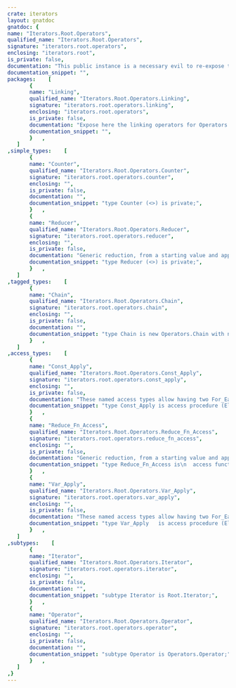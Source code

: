 ```yaml
---
crate: iterators
layout: gnatdoc
gnatdoc: {
name: "Iterators.Root.Operators",
qualified_name: "Iterators.Root.Operators",
signature: "iterators.root.operators",
enclosing: "iterators.root",
is_private: false,
documentation: "This public instance is a necessary evil to re-expose type-changing\noperators here:",
documentation_snippet: "",
packages:    [
       {
       name: "Linking",
       qualified_name: "Iterators.Root.Operators.Linking",
       signature: "iterators.root.operators.linking",
       enclosing: "iterators.root.operators",
       is_private: false,
       documentation: "Expose here the linking operators for Operators and Reducers. This is\nan \"use\"-intended package.",
       documentation_snippet: "",
       }   ,
   ]
,simple_types:    [
       {
       name: "Counter",
       qualified_name: "Iterators.Root.Operators.Counter",
       signature: "iterators.root.operators.counter",
       enclosing: "",
       is_private: false,
       documentation: "",
       documentation_snippet: "type Counter (<>) is private;",
       }   ,
       {
       name: "Reducer",
       qualified_name: "Iterators.Root.Operators.Reducer",
       signature: "iterators.root.operators.reducer",
       enclosing: "",
       is_private: false,
       documentation: "Generic reduction, from a starting value and applying Reduce_Fn to each\nincoming element.",
       documentation_snippet: "type Reducer (<>) is private;",
       }   ,
   ]
,tagged_types:    [
       {
       name: "Chain",
       qualified_name: "Iterators.Root.Operators.Chain",
       signature: "iterators.root.operators.chain",
       enclosing: "",
       is_private: false,
       documentation: "",
       documentation_snippet: "type Chain is new Operators.Chain with null record;",
       }   ,
   ]
,access_types:    [
       {
       name: "Const_Apply",
       qualified_name: "Iterators.Root.Operators.Const_Apply",
       signature: "iterators.root.operators.const_apply",
       enclosing: "",
       is_private: false,
       documentation: "These named access types allow having two For_Each with the same name.\nOtherwise, the \"in out\" is not enough to avoid the name clash.\n\n@param Element",
       documentation_snippet: "type Const_Apply is access procedure (Element : Any_Element);",
       }   ,
       {
       name: "Reduce_Fn_Access",
       qualified_name: "Iterators.Root.Operators.Reduce_Fn_Access",
       signature: "iterators.root.operators.reduce_fn_access",
       enclosing: "",
       is_private: false,
       documentation: "Generic reduction, from a starting value and applying Reduce_Fn to each\nincoming element.\n\n@param L\n@param R\n\n@return",
       documentation_snippet: "type Reduce_Fn_Access is\n  access function (L, R : Any_Element) return Any_Element;",
       }   ,
       {
       name: "Var_Apply",
       qualified_name: "Iterators.Root.Operators.Var_Apply",
       signature: "iterators.root.operators.var_apply",
       enclosing: "",
       is_private: false,
       documentation: "These named access types allow having two For_Each with the same name.\nOtherwise, the \"in out\" is not enough to avoid the name clash.\n\n@param Element",
       documentation_snippet: "type Var_Apply   is access procedure (Element : in out Any_Element);",
       }   ,
   ]
,subtypes:    [
       {
       name: "Iterator",
       qualified_name: "Iterators.Root.Operators.Iterator",
       signature: "iterators.root.operators.iterator",
       enclosing: "",
       is_private: false,
       documentation: "",
       documentation_snippet: "subtype Iterator is Root.Iterator;",
       }   ,
       {
       name: "Operator",
       qualified_name: "Iterators.Root.Operators.Operator",
       signature: "iterators.root.operators.operator",
       enclosing: "",
       is_private: false,
       documentation: "",
       documentation_snippet: "subtype Operator is Operators.Operator;",
       }   ,
   ]
,}
---
```

